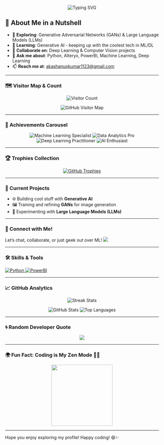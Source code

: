 <!-- ASCII Banner with Typing Animation -->
<p align="center">
  <img src="https://readme-typing-svg.demolab.com?font=Fira+Code&weight=500&size=30&pause=1000&color=000000&center=true&width=800&lines=Hey+There!+I'm+Akash+Anupkumar;Welcome+to+My+ML+and+DL+Playground+%F0%9F%92%BB" alt="Typing SVG" />
</p>



## 🌌 About Me in a Nutshell

- 🔭 **Exploring**: Generative Adversarial Networks (GANs) & Large Language Models (LLMs)
- 🌱 **Learning**: Generative AI - keeping up with the coolest tech in ML/DL
- 🤝 **Collaborate on**: Deep Learning & Computer Vision projects
- 💬 **Ask me about**: Python, Alteryx, PowerBI, Machine Learning, Deep Learning
- 📫 **Reach me at**: akashanupkumar1123@gmail.com

---

### 🗺️ Visitor Map & Count

<p align="center">
  <img src="https://profile-counter.glitch.me/akashanupkumar1123/count.svg" alt="Visitor Count" />
</p>

<p align="center">
  <img src="https://raw.githubusercontent.com/gayanvoice/github-active-users-map/main/images/github-active-users-map.svg" alt="GitHub Visitor Map" />
</p>

---

### 🏅 Achievements Carousel

<div align="center">
  <img src="https://img.shields.io/badge/Machine%20Learning%20Specialist-%233776AB.svg?style=for-the-badge&logo=python&logoColor=white" alt="Machine Learning Specialist" />
  <img src="https://img.shields.io/badge/Data%20Analytics%20Pro-%23FF6F00.svg?style=for-the-badge&logo=tableau&logoColor=white" alt="Data Analytics Pro" />
  <img src="https://img.shields.io/badge/Deep%20Learning%20Practitioner-%2300D09C.svg?style=for-the-badge&logo=tensorflow&logoColor=white" alt="Deep Learning Practitioner" />
  <img src="https://img.shields.io/badge/AI%20Enthusiast-%23FF5733.svg?style=for-the-badge&logo=brainly&logoColor=white" alt="AI Enthusiast" />
  <!-- Add more badges as needed -->
</div>

---

### 🏆 Trophies Collection

<p align="center">
  <a href="https://github.com/ryo-ma/github-profile-trophy">
    <img src="https://github-profile-trophy.vercel.app/?username=akashanupkumar1123&theme=radical&column=7&margin-w=10&margin-h=10" alt="GitHub Trophies" />
  </a>
</p>

---

### 💼 Current Projects
- 🌐 Building cool stuff with **Generative AI**
- 🖼️ Training and refining **GANs** for image generation
- 🧠 Experimenting with **Large Language Models (LLMs)**

---

### 🌈 Connect with Me!
Let’s chat, collaborate, or just geek out over ML!
<a href="https://linkedin.com/in/akash-anupkumar1123" target="_blank">
  <img src="https://img.shields.io/badge/LinkedIn-Connect-blue?style=for-the-badge&logo=linkedin" />
</a>

---

### 🛠️ Skills & Tools

<p align="left">
  <a href="https://www.python.org" target="_blank" rel="noreferrer">
    <img src="https://img.shields.io/badge/Python-%233776AB.svg?style=for-the-badge&logo=python&logoColor=white" alt="Python"/>
  </a>
  <a href="https://powerbi.microsoft.com/" target="_blank" rel="noreferrer">
    <img src="https://img.shields.io/badge/PowerBI-%23F2C811.svg?style=for-the-badge&logo=powerbi&logoColor=white" alt="PowerBI"/>
  </a>
  <!-- Add more skills and tools badges here -->
</p>

---

### 📈 GitHub Analytics

<p align="center">
  <img src="https://github-readme-streak-stats.herokuapp.com/?user=akashanupkumar1123&theme=highcontrast" alt="Streak Stats"/>
</p>

<p align="center">
  <img src="https://github-readme-stats.vercel.app/api?username=akashanupkumar1123&show_icons=true&theme=tokyonight" alt="GitHub Stats" />
  <img src="https://github-readme-stats.vercel.app/api/top-langs?username=akashanupkumar1123&show_icons=true&locale=en&layout=compact&theme=tokyonight" alt="Top Languages" />
</p>

---

### 🌀 Random Developer Quote
<p align="center">
  <img src="https://quotes-github-readme.vercel.app/api?type=horizontal&theme=radical" />
</p>

---

### 🌍 Fun Fact: Coding is My Zen Mode 🧘‍♂️

<p align="center">
  <img src="https://media.giphy.com/media/2IudUHdI075HL02Pkk/giphy.gif" width="200" height="200"/>
</p>

---

Hope you enjoy exploring my profile! Happy coding! 😄✨
